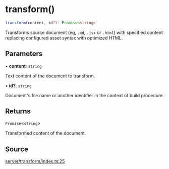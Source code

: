 # transform()

```ts
transform(content, id?): Promise<string>
```

Transforms source document (eg, `.md`, `.jsx` or `.html`)
 with specified content replacing configured asset syntax with optimized HTML.

## Parameters

• **content**: `string`

Text content of the document to transform.

• **id?**: `string`

Document's file name or another identifier in the context of build procedure.

## Returns

`Promise`\<`string`\>

Transformed content of the document.

## Source

[server/transform/index.ts:25](https://github.com/Elringus/Imgit/blob/fc320a2/src/server/transform/index.ts#L25)
